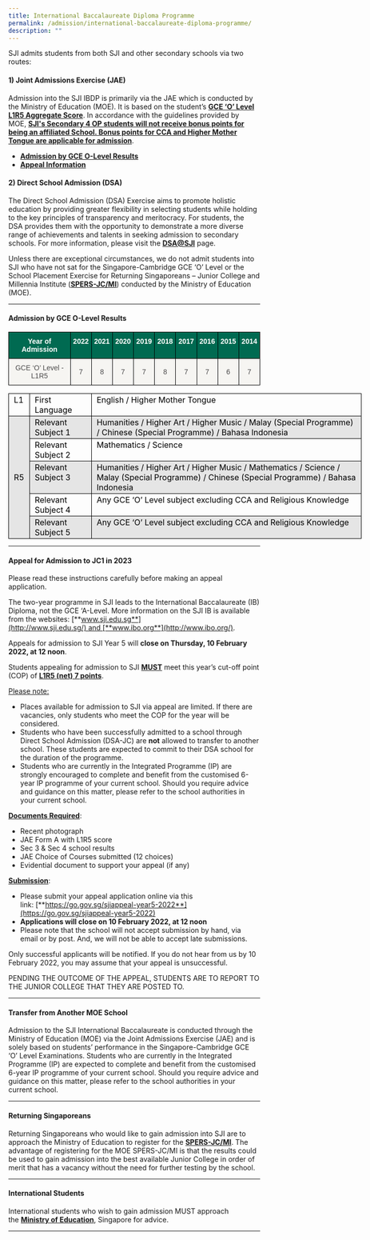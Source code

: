 ```yaml
---
title: International Baccalaureate Diploma Programme
permalink: /admission/international-baccalaureate-diploma-programme/
description: ""
---
```

SJI admits students from both SJI and other secondary schools via two routes:

#### 1) **Joint Admissions Exercise (JAE)**

Admission into the SJI IBDP is primarily via the JAE which is conducted by the Ministry of Education (MOE). It is based on the student’s [**GCE ‘O’ Level L1R5 Aggregate Score**](/admission/international-baccalaureate-diploma-programme#_ptoh_95709). In accordance with the guidelines provided by MOE, **<u>SJI's Secondary 4 OP students will not receive bonus points for being an affiliated School. Bonus points for CCA and Higher Mother Tongue are applicable for admission</u>**.

*   **[Admission by GCE O-Level Results](/admission/international-baccalaureate-diploma-programme#_ptoh_95709)**
*   **[Appeal Information](/admission/international-baccalaureate-diploma-programme#_ptoh_95707)**

  

#### 2) **Direct School Admission (DSA)**

The Direct School Admission (DSA) Exercise aims to promote holistic education by providing greater flexibility in selecting students while holding to the key principles of transparency and meritocracy. For students, the DSA provides them with the opportunity to demonstrate a more diverse range of achievements and talents in seeking admission to secondary schools. For more information, please visit the [**DSA@SJI**](/admission/dsa-at-sji) page.

  

Unless there are exceptional circumstances, we do not admit students into SJI who have not sat for the Singapore-Cambridge GCE ‘O’ Level or the School Placement Exercise for Returning Singaporeans – Junior College and Millennia Institute (**[SPERS-JC/MI](https://www.moe.gov.sg/returning-singaporeans/post-secondary)**) conducted by the Ministry of Education (MOE).

  

* * *

<h4 id="_ptoh_95709">Admission by GCE O-Level Results</h4>

<style type="text/css">
.tg  {border-collapse:collapse;border-spacing:0;}
.tg td{border-color:black;border-style:solid;border-width:1px;font-family:Arial, sans-serif;font-size:14px;
  overflow:hidden;padding:10px 5px;word-break:normal;}
.tg th{border-color:black;border-style:solid;border-width:1px;font-family:Arial, sans-serif;font-size:14px;
  font-weight:normal;overflow:hidden;padding:10px 5px;word-break:normal;}
.tg .tg-pwos{background-color:#006A51;color:#FFF;font-weight:bold;text-align:center;vertical-align:top}
.tg .tg-5sss{background-color:#F6F5F2;color:#4C4B4B;text-align:center;vertical-align:middle}
</style>
<table class="tg">
<thead>
  <tr>
    <th class="tg-pwos">Year of Admission</th>
    <th class="tg-pwos">2022</th>
    <th class="tg-pwos">2021</th>
    <th class="tg-pwos">2020</th>
    <th class="tg-pwos">2019</th>
    <th class="tg-pwos">2018</th>
    <th class="tg-pwos">2017</th>
    <th class="tg-pwos">2016</th>
    <th class="tg-pwos">2015</th>
    <th class="tg-pwos">2014</th>
  </tr>
</thead>
<tbody>
  <tr>
    <td class="tg-5sss"><span style="color:#4C4B4B">GCE ‘O’ Level - L1R5</span></td>
    <td class="tg-5sss"><span style="color:#4C4B4B">7</span></td>
    <td class="tg-5sss"><span style="color:#4C4B4B">8</span></td>
    <td class="tg-5sss"><span style="color:#4C4B4B">7</span></td>
    <td class="tg-5sss"><span style="color:#4C4B4B">7</span></td>
    <td class="tg-5sss"><span style="color:#4C4B4B">8</span></td>
    <td class="tg-5sss"><span style="color:#4C4B4B">7</span></td>
    <td class="tg-5sss"><span style="color:#4C4B4B">7</span></td>
    <td class="tg-5sss"><span style="color:#4C4B4B">6</span></td>
    <td class="tg-5sss"><span style="color:#4C4B4B">7</span></td>
  </tr>
</tbody>
</table>

  

<table class="iveo_table ives_tab_modern2" style="margin: 0px; outline: 0px; padding: 0px; border-collapse: collapse; border: none; width: 707.273px;"><tbody style="margin: 0px; outline: 0px; padding: 0px;"><tr style="margin: 0px; outline: 0px; padding: 0px;"><td style="margin: 0px; outline: 0px; padding: 2px 10px; text-align: left; vertical-align: top; border-width: 1px; border-style: solid; border-color: rgb(0, 0, 0);"><font color="#000000" style="margin: 0px; outline: 0px; padding: 0px;">L1</font></td><td style="margin: 0px; outline: 0px; padding: 2px 10px; text-align: left; vertical-align: top; border-width: 1px; border-style: solid; border-color: rgb(0, 0, 0);"><font color="#000000" style="margin: 0px; outline: 0px; padding: 0px;">First Language</font></td><td style="margin: 0px; outline: 0px; padding: 2px 10px; text-align: left; vertical-align: top; border-width: 1px; border-style: solid; border-color: rgb(0, 0, 0);"><font color="#000000" style="margin: 0px; outline: 0px; padding: 0px;">English / Higher Mother Tongue</font></td></tr><tr style="margin: 0px; outline: 0px; padding: 0px; background-color: rgb(229, 229, 229);"><td rowspan="5" style="margin: 0px; outline: 0px; padding: 2px 10px; text-align: left; border-width: 1px; border-style: solid; border-color: rgb(0, 0, 0);"><font color="#000000" style="margin: 0px; outline: 0px; padding: 0px;">R5</font></td><td style="margin: 0px; outline: 0px; padding: 2px 10px; text-align: left; vertical-align: top; border-width: 1px; border-style: solid; border-color: rgb(0, 0, 0);"><font color="#000000" style="margin: 0px; outline: 0px; padding: 0px;">Relevant Subject 1</font></td><td style="margin: 0px; outline: 0px; padding: 2px 10px; text-align: left; vertical-align: top; border-width: 1px; border-style: solid; border-color: rgb(0, 0, 0);"><font color="#000000" style="margin: 0px; outline: 0px; padding: 0px;">Humanities / Higher Art / Higher Music / Malay (Special Programme) / Chinese (Special Programme) / Bahasa Indonesia</font></td></tr><tr style="margin: 0px; outline: 0px; padding: 0px;"><td style="margin: 0px; outline: 0px; padding: 2px 10px; text-align: left; vertical-align: top; border-width: 1px; border-style: solid; border-color: rgb(0, 0, 0);"><font color="#000000" style="margin: 0px; outline: 0px; padding: 0px;">Relevant Subject 2</font></td><td style="margin: 0px; outline: 0px; padding: 2px 10px; text-align: left; vertical-align: top; border-width: 1px; border-style: solid; border-color: rgb(0, 0, 0);"><font color="#000000" style="margin: 0px; outline: 0px; padding: 0px;">Mathematics / Science</font></td></tr><tr style="margin: 0px; outline: 0px; padding: 0px; background-color: rgb(229, 229, 229);"><td style="margin: 0px; outline: 0px; padding: 2px 10px; text-align: left; vertical-align: top; border-width: 1px; border-style: solid; border-color: rgb(0, 0, 0);"><font color="#000000" style="margin: 0px; outline: 0px; padding: 0px;">Relevant Subject 3</font></td><td style="margin: 0px; outline: 0px; padding: 2px 10px; text-align: left; vertical-align: top; border-width: 1px; border-style: solid; border-color: rgb(0, 0, 0);"><font color="#000000" style="margin: 0px; outline: 0px; padding: 0px;">Humanities / Higher Art / Higher Music / Mathematics / Science / Malay (Special Programme) / Chinese (Special Programme) / Bahasa Indonesia</font></td></tr><tr style="margin: 0px; outline: 0px; padding: 0px;"><td style="margin: 0px; outline: 0px; padding: 2px 10px; text-align: left; vertical-align: top; border-width: 1px; border-style: solid; border-color: rgb(0, 0, 0);"><font color="#000000" style="margin: 0px; outline: 0px; padding: 0px;">Relevant Subject 4</font></td><td style="margin: 0px; outline: 0px; padding: 2px 10px; text-align: left; vertical-align: top; border-width: 1px; border-style: solid; border-color: rgb(0, 0, 0);"><font color="#000000" style="margin: 0px; outline: 0px; padding: 0px;">Any GCE ‘O’ Level subject excluding CCA and Religious Knowledge</font></td></tr><tr style="margin: 0px; outline: 0px; padding: 0px; background-color: rgb(229, 229, 229);"><td style="margin: 0px; outline: 0px; padding: 2px 10px; text-align: left; vertical-align: top; border-width: 1px; border-style: solid; border-color: rgb(0, 0, 0);"><font color="#000000" style="margin: 0px; outline: 0px; padding: 0px;">Relevant Subject 5</font></td><td style="margin: 0px; outline: 0px; padding: 2px 10px; text-align: left; vertical-align: top; border-width: 1px; border-style: solid; border-color: rgb(0, 0, 0);"><font color="#000000" style="margin: 0px; outline: 0px; padding: 0px;">Any GCE ‘O’ Level subject excluding CCA and Religious Knowledge</font></td></tr></tbody></table>

  

* * *

<h4 id="_ptoh_95707">Appeal for Admission to JC1 in 2023</h4>


Please read these instructions carefully before making an appeal application.

  

The two-year programme in SJI leads to the International Baccalaureate (IB) Diploma, not the GCE ‘A-Level. More information on the SJI IB is available from the websites: [**www.sji.edu.sg**](http://www.sji.edu.sg/) and [**www.ibo.org**](http://www.ibo.org/).

  

Appeals for admission to SJI Year 5 will **close on Thursday, 10 February 2022, at 12 noon**.

  

Students appealing for admission to SJI **<u>MUST</u>** meet this year’s cut-off point (COP) of **<u>L1R5 (net) 7 points</u>**.

  

<u>Please note:</u>

*   Places available for admission to SJI via appeal are limited. If there are vacancies, only students who meet the COP for the year will be considered.
*   Students who have been successfully admitted to a school through Direct School Admission (DSA-JC) are **not** allowed to transfer to another school. These students are expected to commit to their DSA school for the duration of the programme.
*   Students who are currently in the Integrated Programme (IP) are strongly encouraged to complete and benefit from the customised 6-year IP programme of your current school. Should you require advice and guidance on this matter, please refer to the school authorities in your current school.

**<u>Documents Required</u>**:

*   Recent photograph
*   JAE Form A with L1R5 score
*   Sec 3 & Sec 4 school results
*   JAE Choice of Courses submitted (12 choices)
*   Evidential document to support your appeal (if any)

  

**<u>Submission</u>**:

*   Please submit your appeal application online via this link: [**https://go.gov.sg/sjiappeal-year5-2022**](https://go.gov.sg/sjiappeal-year5-2022)
*   **Applications will close on 10 February 2022, at 12 noon**
*   Please note that the school will not accept submission by hand, via email or by post. And, we will not be able to accept late submissions.

  

Only successful applicants will be notified. If you do not hear from us by 10 February 2022, you may assume that your appeal is unsuccessful.

  

PENDING THE OUTCOME OF THE APPEAL, STUDENTS ARE TO REPORT TO THE JUNIOR COLLEGE THAT THEY ARE POSTED TO.

  

* * *

#### Transfer from Another MOE School

Admission to the SJI International Baccalaureate is conducted through the Ministry of Education (MOE) via the Joint Admissions Exercise (JAE) and is solely based on students’ performance in the Singapore-Cambridge GCE ‘O’ Level Examinations. Students who are currently in the Integrated Programme (IP) are expected to complete and benefit from the customised 6-year IP programme of your current school. Should you require advice and guidance on this matter, please refer to the school authorities in your current school.

  

* * *

#### Returning Singaporeans

Returning Singaporeans who would like to gain admission into SJI are to approach the Ministry of Education to register for the [**SPERS-JC/MI**](https://www.moe.gov.sg/returning-singaporeans/post-secondary). The advantage of registering for the MOE SPERS-JC/MI is that the results could be used to gain admission into the best available Junior College in order of merit that has a vacancy without the need for further testing by the school.

  

* * *

#### International Students

International students who wish to gain admission MUST approach the [**Ministry of Education**](https://www.moe.gov.sg/international-students), Singapore for advice.

  

* * *